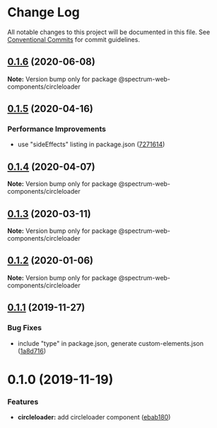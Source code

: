 # Change Log

All notable changes to this project will be documented in this file.
See [Conventional Commits](https://conventionalcommits.org) for commit guidelines.

## [0.1.6](https://github.com/adobe/spectrum-web-components/compare/@spectrum-web-components/circleloader@0.1.5...@spectrum-web-components/circleloader@0.1.6) (2020-06-08)

**Note:** Version bump only for package @spectrum-web-components/circleloader

## [0.1.5](https://github.com/adobe/spectrum-web-components/compare/@spectrum-web-components/circleloader@0.1.4...@spectrum-web-components/circleloader@0.1.5) (2020-04-16)

### Performance Improvements

-   use "sideEffects" listing in package.json ([7271614](https://github.com/adobe/spectrum-web-components/commit/7271614c0ca3ccf3566583bb59467eb15a6199cd))

## [0.1.4](https://github.com/adobe/spectrum-web-components/compare/@spectrum-web-components/circleloader@0.1.3...@spectrum-web-components/circleloader@0.1.4) (2020-04-07)

**Note:** Version bump only for package @spectrum-web-components/circleloader

## [0.1.3](https://github.com/adobe/spectrum-web-components/compare/@spectrum-web-components/circleloader@0.1.2...@spectrum-web-components/circleloader@0.1.3) (2020-03-11)

**Note:** Version bump only for package @spectrum-web-components/circleloader

## [0.1.2](https://github.com/adobe/spectrum-web-components/compare/@spectrum-web-components/circleloader@0.1.1...@spectrum-web-components/circleloader@0.1.2) (2020-01-06)

**Note:** Version bump only for package @spectrum-web-components/circleloader

## [0.1.1](https://github.com/adobe/spectrum-web-components/compare/@spectrum-web-components/circleloader@0.1.0...@spectrum-web-components/circleloader@0.1.1) (2019-11-27)

### Bug Fixes

-   include "type" in package.json, generate custom-elements.json ([1a8d716](https://github.com/adobe/spectrum-web-components/commit/1a8d716))

# 0.1.0 (2019-11-19)

### Features

-   **circleloader:** add circleloader component ([ebab180](https://github.com/adobe/spectrum-web-components/commit/ebab180))

